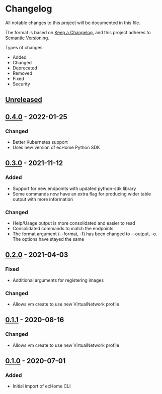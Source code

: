 # Changelog

All notable changes to this project will be documented in this file.

The format is based on [Keep a Changelog](https://keepachangelog.com/en/1.0.0/),
and this project adheres to [Semantic Versioning](https://semver.org/spec/v2.0.0.html).

Types of changes:

* Added
* Changed
* Deprecated
* Removed
* Fixed
* Security

## [Unreleased]

## [0.4.0] - 2022-01-25

### Changed
- Better Kubernetes support
- Uses new version of ecHome Python SDK

## [0.3.0] - 2021-11-12

### Added
- Support for new endpoints with updated python-sdk library
- Some commands now have an extra flag for producing wider table output with more information

### Changed
- Help/Usage output is more consolidated and easier to read
- Consolidated commands to match the endpoints
- The format argument (--format, -f) has been changed to --output, -o. The options have stayed the same


## [0.2.0] - 2021-04-03

### Fixed 
- Additional arguments for registering images


### Changed
- Allows vm create to use new VirtualNetwork profile 

## [0.1.1] - 2020-08-16

### Changed
- Allows vm create to use new VirtualNetwork profile 

## [0.1.0] - 2020-07-01

### Added
- Initial import of ecHome CLI

[unreleased]: https://github.com/mgtrrz/echome-cli/compare/0.4.0...HEAD
[0.4.0]: https://github.com/mgtrrz/echome-cli/compare/0.3.0...0.4.0
[0.3.0]: https://github.com/mgtrrz/echome-cli/compare/0.2.0...0.3.0
[0.2.0]: https://github.com/mgtrrz/echome-cli/compare/0.1.0...0.2.0
[0.1.1]: https://github.com/mgtrrz/echome-cli/compare/0.1.0...0.1.1
[0.1.0]: https://github.com/mgtrrz/echome-cli/releases/tag/0.1.0
